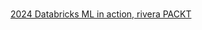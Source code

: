 #

[2024 Databricks ML in action, rivera PACKT](https://www.amazon.com/Databricks-Lakehouse-Platform-practices-technical/dp/1800564899/)
